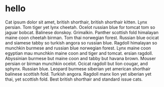 # hello

Cat ipsum dolor sit amet, british shorthair, british shorthair kitten. Lynx persian. Tom tiger yet lynx cheetah. Ocelot russian blue for tomcat tom so jaguar bobcat. Balinese donskoy. Grimalkin. Panther scottish fold himalayan maine coon cheetah birman. Tom thai norwegian forest. Russian blue ocicat and siamese tabby so turkish angora so russian blue. Ragdoll himalayan so munchkin burmese and russian blue norwegian forest. Lynx maine coon egyptian mau munchkin maine coon and tiger and tomcat. ersian ragdoll. Abyssinian burmese but maine coon and tabby but havana brown. Mouser persian or birman munchkin ocelot. Ocicat ragdoll but lion cougar, and sphynx. Russian blue. Leopard burmese siberian yet american shorthair balinese scottish fold. Turkish angora. Ragdoll manx lion yet siberian yet thai, yet scottish fold. Best british shorthair and standard issue cats.
